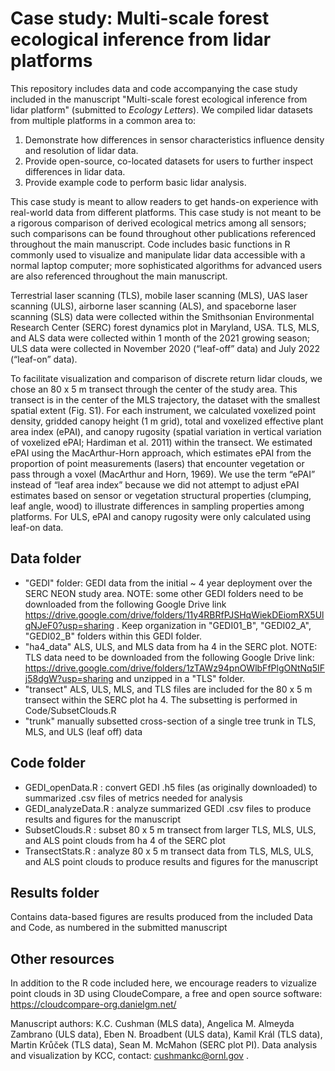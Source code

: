 # Case study: Multi-scale forest ecological inference from lidar platforms

This repository includes data and code accompanying the case study included in the manuscript "Multi-scale forest ecological inference from lidar platform" (submitted to _Ecology Letters_). We compiled lidar datasets from multiple platforms in a common area to:

1.	Demonstrate how differences in sensor characteristics influence density and resolution of lidar data.
2.	Provide open-source, co-located datasets for users to further inspect differences in lidar data.
3.	Provide example code to perform basic lidar analysis.

This case study is meant to allow readers to get hands-on experience with real-world data from different platforms. This case study is not meant to be a rigorous comparison of derived ecological metrics among all sensors; such comparisons can be found throughout other publications referenced throughout the main manuscript. Code includes basic functions in R commonly used to visualize and manipulate lidar data accessible with a normal laptop computer; more sophisticated algorithms for advanced users are also referenced throughout the main manuscript.

Terrestrial laser scanning (TLS), mobile laser scanning (MLS), UAS laser scanning (ULS), airborne laser scanning (ALS), and spaceborne laser scanning (SLS) data were collected within the Smithsonian Environmental Research Center (SERC) forest dynamics plot in Maryland, USA. TLS, MLS, and ALS data were collected within 1 month of the 2021 growing season; ULS data were collected in November 2020 (“leaf-off” data) and July 2022 (“leaf-on” data). 

To facilitate visualization and comparison of discrete return lidar clouds, we chose an 80 x 5 m transect through the center of the study area. This transect is in the center of the MLS trajectory, the dataset with the smallest spatial extent (Fig. S1). For each instrument, we calculated voxelized point density, gridded canopy height (1 m grid), total and voxelized effective plant area index (ePAI), and canopy rugosity (spatial variation in vertical variation of voxelized ePAI; Hardiman et al. 2011) within the transect. We estimated ePAI using the MacArthur-Horn approach, which estimates ePAI from the proportion of point measurements (lasers) that encounter vegetation or pass through a voxel (MacArthur and Horn, 1969). We use the term “ePAI” instead of “leaf area index” because we did not attempt to adjust ePAI estimates based on sensor or vegetation structural properties (clumping, leaf angle, wood) to illustrate differences in sampling properties among platforms. For ULS, ePAI and canopy rugosity were only calculated using leaf-on data.

## Data folder
- "GEDI" folder: GEDI data from the initial ~ 4 year deployment over the SERC NEON study area. NOTE: some other GEDI folders need to be downloaded from the following Google Drive link https://drive.google.com/drive/folders/11y4RBRfPJSHqWiekDEiomRX5UlqNJeF0?usp=sharing . Keep organization in "GEDI01_B", "GEDI02_A", "GEDI02_B" folders within this GEDI folder.
- "ha4_data" ALS, ULS, and MLS data from ha 4 in the SERC plot. NOTE: TLS data need to be downloaded from the following Google Drive link:
 https://drive.google.com/drive/folders/1zTAWz94pnOWlbFfPlgONtNq5IFj58dgW?usp=sharing and unzipped in a "TLS" folder.
- "transect" ALS, ULS, MLS, and TLS files are included for the 80 x 5 m transect within the SERC plot ha 4. The subsetting is performed in Code/SubsetClouds.R
- "trunk" manually subsetted cross-section of a single tree trunk in TLS, MLS, and ULS (leaf off) data

## Code folder
- GEDI_openData.R : convert GEDI .h5 files (as originally downloaded) to summarized .csv files of metrics needed for analysis
- GEDI_analyzeData.R : analyze summarized GEDI .csv files to produce results and figures for the manuscript
- SubsetClouds.R : subset 80 x 5 m transect from larger TLS, MLS, ULS, and ALS point clouds from ha 4 of the SERC plot
- TransectStats.R : analyze 80 x 5 m transect data from TLS, MLS, ULS, and ALS point clouds to produce results and figures for the manuscript

## Results folder
Contains data-based figures are results produced from the included Data and Code, as numbered in the submitted manuscript

## Other resources
In addition to the R code included here, we encourage readers to vizualize point clouds in 3D using CloudeCompare, a free and open source software: https://cloudcompare-org.danielgm.net/ 

Manuscript authors: K.C. Cushman (MLS data), Angelica M. Almeyda Zambrano (ULS data), Eben N. Broadbent (ULS data), Kamil Král (TLS data), Martin Krůček (TLS data), Sean M. McMahon (SERC plot PI). Data analysis and visualization by KCC, contact: cushmankc@ornl.gov .
